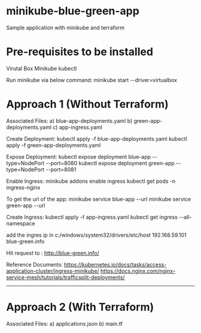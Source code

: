 # minikube-blue-green-app
Sample application with minikube and terraform

# Pre-requisites to be installed
Virutal Box
Minikube
kubectl

Run minikube via below command:
minikube start --driver=virtualbox

# Approach 1 (Without Terraform)

Associated Files: 
a) blue-app-deployments.yaml
b) green-app-deployments.yaml
c) app-ingress.yaml


Create Deployment:
kubectl apply -f blue-app-deployments.yaml
kubectl apply -f green-app-deployments.yaml

Expose Deployment:
kubectl expose deployment blue-app --type=NodePort --port=8080
kubectl expose deployment green-app --type=NodePort --port=8081

Enable Ingress:
minikube addons enable ingress
kubectl get pods -n ingress-nginx

To get the url of the app:
minikube service blue-app --url
minikube service green-app --url

Create Ingress:
kubectl apply -f app-ingress.yaml
kubectl get ingress --all-namespace

add the ingres ip in c:/windows/system32/drivers/etc/host
192.168.59.101	blue-green.info

Hit request to : http://blue-green.info/

Reference Documents:
https://kubernetes.io/docs/tasks/access-application-cluster/ingress-minikube/
https://docs.nginx.com/nginx-service-mesh/tutorials/trafficsplit-deployments/

-------------------------------------
# Approach 2 (With Terraform)

Associated Files:
a) applications.json
b) main.tf

